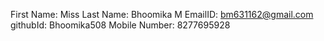 First Name: Miss
Last Name: Bhoomika M
EmailID: bm631162@gmail.com
githubId: Bhoomika508
Mobile Number: 8277695928

